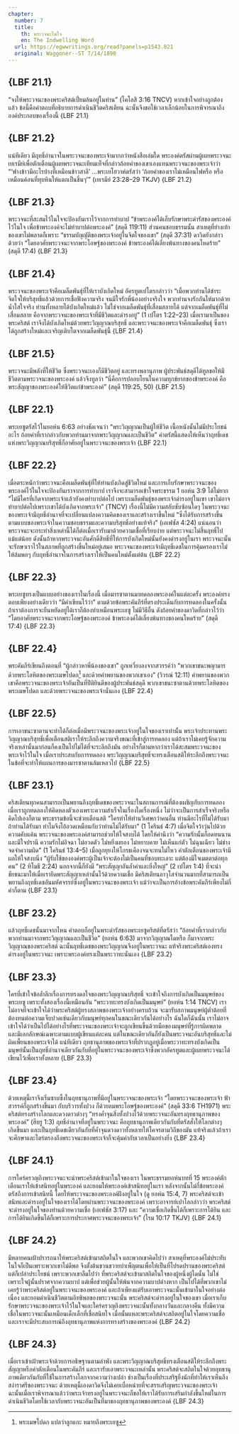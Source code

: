 ```yaml
---
chapter:
  number: 7
  title:
    th: พระวจนะในใจ
    en: The Indwelling Word
  url: https://egwwritings.org/read?panels=p1543.821
  original: Waggoner--ST 7/14/1890
---
```


## {LBF 21.1}

“จงให้พระวจนะของพระคริสต์เปี่ยมล้นอยู่ในท่าน” (โคโลสี 3:16 TNCV) หากเข้าใจอย่างถูกต้องแล้ว ข้อนี้คือคำตอบที่อธิบายการดำเนินชีวิตคริสเตียน ฉะนั้นจึงขอใช้เวลาเล็กน้อยในการพิจารณาถึงองค์ประกอบของเรื่องนี้ {LBF 21.1}

## {LBF 21.2}

แน่ทีเดียว มีฤทธิ์อำนาจในพระวจนะของพระเจ้ามากกว่าหนังสือเล่มใด พระองค์ตรัสผ่านผู้เผยพระวจนะเยเรมีย์เพื่อตักเตือนผู้เผยพระวจนะเทียมเท็จที่กล่าวถ้อยคำของเขาเองแทนพระวจนะของพระเจ้าว่า “‘ฟางข้าวมีอะไรบ้างที่เหมือนข้าวสาลี’ …พระเยโฮวาห์ตรัสว่า ‘ถ้อยคำของเราไม่เหมือนไฟหรือ หรือเหมือนค้อนที่ทุบหินให้แตกเป็นชิ้นๆ’” (เยเรมีย์ 23:28–29 TKJV) {LBF 21.2}

## {LBF 21.3}

พระวจนะที่สะสมไว้ในใจจะป้องกันเราไว้จากการทำบาป “ข้าพระองค์ได้เก็บรักษาพระดำรัสของพระองค์ไว้ในใจ เพื่อข้าพระองค์จะไม่ทำบาปต่อพระองค์” (สดุดี 119:11) ส่วนคนชอบธรรมนั้น สาเหตุที่ย่างเท้าของเขาไม่พลาดก็เพราะ “ธรรมบัญญัติของพระเจ้าอยู่ในจิตใจของเขา” (สดุดี 37:31) ดาวิดยังกล่าวด้วยว่า “โดยอาศัยพระวจนะจากพระโอษฐ์ของพระองค์ ข้าพระองค์ได้เลี่ยงพ้นทางของคนโหดร้าย” (สดุดี 17:4) {LBF 21.3}

## {LBF 21.4}

พระวจนะของพระเจ้าคือเมล็ดพันธุ์ที่ให้เราบังเกิดใหม่ อัครทูตเปโตรกล่าวว่า “เมื่อพวกท่านได้ชำระจิตใจให้บริสุทธิ์แล้วด้วยการเชื่อฟังความจริง จนมีใจรักพี่น้องอย่างจริงใจ พวกท่านจงรักกันให้มากด้วยน้ำใสใจจริง ท่านทั้งหลายได้บังเกิดใหม่แล้ว ไม่ใช่จากเมล็ดพันธุ์ที่เสื่อมสลายได้ แต่จากเมล็ดพันธุ์ที่ไม่เสื่อมสลาย คือจากพระวจนะของพระเจ้าที่มีชีวิตและดำรงอยู่” (1 เปโตร 1:22–23) เมื่อเรามาเป็นของพระคริสต์ เราจึงได้บังเกิดใหม่ด้วยพระวิญญาณบริสุทธิ์ และพระวจนะของพระเจ้าคือเมล็ดพันธุ์ ซึ่งเราได้ถูกสร้างใหม่และเจริญเติบโตจากเมล็ดพันธุ์นี้ {LBF 21.4}

## {LBF 21.5}

พระวจนะมีพลังที่ให้ชีวิต ซึ่งพระวจนะเองก็มีชีวิตอยู่ และทรงพลานุภาพ ผู้ประพันธ์สดุดีได้ทูลขอให้มีชีวิตตามพระวจนะของพระองค์ แล้วจึงทูลว่า “นี่คือการปลอบโยนในความทุกข์ยากของข้าพระองค์ คือพระสัญญาของพระองค์ให้ชีวิตแก่ข้าพระองค์” (สดุดี 119:25, 50) {LBF 21.5}

## {LBF 22.1}

พระเยซูตรัสไว้ในยอห์น 6:63 อย่างชัดเจนว่า “พระวิญญาณเป็นผู้ให้ชีวิต เนื้อหนังนั้นไม่มีประโยชน์อะไร ถ้อยคำที่เรากล่าวกับพวกท่านมาจากพระวิญญาณและเป็นชีวิต” คำตรัสนี้แสดงให้เห็นว่าฤทธิ์เดชแห่งพระวิญญาณบริสุทธิ์ก็อาศัยอยู่ในพระวจนะของพระเจ้า {LBF 22.1}

## {LBF 22.2}

เมื่อตระหนักว่าพระวจนะคือเมล็ดพันธุ์ที่ให้ท่านบังเกิดสู่ชีวิตใหม่ และการเก็บรักษาพระวจนะของพระองค์ไว้ในใจจะป้องกันเราจากการทำบาป เราจึงจะสามารถเข้าใจพระธรรม 1 ยอห์น 3:9 ได้ไม่ยาก “ไม่มีใครที่เกิดจากพระเจ้าแล้วยังคงทำบาปต่อไป เพราะเมล็ดพันธุ์ของพระเจ้าดำรงอยู่ในเขา เขาไม่อาจทำบาปต่อไปเพราะเขาได้บังเกิดจากพระเจ้า” (TNCV) เรื่องนี้ไม่มีความสลับซับซ้อนใดๆ ในพระวจนะของพระเจ้ามีฤทธิ์อำนาจที่จะเปลี่ยนแปลงความคิดของเราและสร้างเราขึ้นใหม่ “ซึ่งได้รับการสร้างขึ้นตามแบบของพระเจ้าในความชอบธรรมและความบริสุทธิ์อย่างแท้จริง” (เอเฟซัส 4:24) แน่นอนว่า พระวจนะจะกระทำสิ่งเหล่านี้ได้ก็ต่อเมื่อเรารับมาด้วยความเชื่อที่เรียบง่าย แต่พระวจนะไม่สิ้นฤทธิ์ไปแม้แต่น้อย ดังนั้นถ้าหากพระวจนะอันศักดิ์สิทธิ์ที่ให้การบังเกิดใหม่นั้นยังคงดำรงอยู่ในเรา พระวจนะนั้นจะรักษาเราไว้ในสภาพที่ถูกสร้างขึ้นใหม่อยู่เสมอ พระวจนะของพระเจ้ามีฤทธิ์เดชในการคุ้มครองเราไม่ให้ล้มพอๆ กับฤทธิ์อำนาจในการสร้างเราให้เป็นคนใหม่ตั้งแต่ต้น {LBF 22.2}

## {LBF 22.3}

พระเยซูทรงเป็นแบบอย่างของเราในเรื่องนี้ เมื่อมารซาตานมาทดลองพระองค์ในแต่ละครั้ง พระองค์ทรงตอบเพียงอย่างเดียวว่า “มีคำเขียนไว้ว่า” ตามด้วยข้อพระคัมภีร์ที่ตรงประเด็นกับการทดลองในครั้งนั้น ถ้าเราต้องการจะยืนหยัดอยู่ได้เราก็ต้องทำเหมือนพระเยซู ไม่มีวิธีอื่น ดังถ้อยคำของดาวิดที่กล่าวไว้ว่า “โดยอาศัยพระวจนะจากพระโอษฐ์ของพระองค์ ข้าพระองค์ได้เลี่ยงพ้นทางของคนโหดร้าย” (สดุดี 17:4) {LBF 22.3}

## {LBF 22.4}

พระคัมภีร์เขียนถึงตอนที่ “ผู้กล่าวหาพี่น้องของเขา” ถูกเหวี่ยงลงจากสวรรค์ว่า “พวกเขาชนะพญามารด้วยพระโลหิตของพระเมษโปดก[^1] และด้วยคำพยานของพวกเขาเอง” (วิวรณ์ 12:11) คำพยานของพวกเขาคือพระวจนะของพระเจ้าอันเป็นที่ปีติยินดีของผู้ประพันธ์สดุดี พวกเขาชนะซาตานด้วยพระโลหิตของพระเมษโปดก และด้วยพระวจนะของพระเจ้านั่นเอง {LBF 22.4}

[^1]: พระเมษโปดก แปลว่าลูกแกะ หมายถึงพระเยซู

## {LBF 22.5}

การเอาชนะซาตานจะทำได้ก็ต่อเมื่อมีพระวจนะของพระเจ้าอยู่ในใจของเราเท่านั้น พระเจ้าประทานพระวิญญาณบริสุทธิ์เพื่อเตือนสติเราให้ระลึกถึงความจริงขณะที่เข้าสู่การทดลอง แต่ถ้าเราไม่เคยรู้จักความจริงเหล่านั้นมาก่อนก็คงเป็นไปไม่ได้ที่จะระลึกถึงมัน อย่างไรก็ตามหากว่าเราได้สะสมพระวจนะของพระเจ้าไว้ในใจ เมื่อเราประสบกับการทดลอง พระวิญญาณบริสุทธิ์จะทรงเตือนสติให้ระลึกถึงพระวจนะในข้อที่จะทำให้แผนการของมารซาตานล้มเหลวไป {LBF 22.5}

## {LBF 23.1}

คริสเตียนทุกคนสามารถเป็นพยานถึงฤทธิ์เดชของพระวจนะในสถานการณ์ที่ต้องเผชิญกับการทดลอง เมื่อเราถูกทดลองให้คิดหลงตัวเองเพราะความสำเร็จในเรื่องใดเรื่องหนึ่ง ไม่ว่าจะเป็นการสำเร็จจริงหรือคิดไปเองก็ตาม พระธรรมข้อนี้จะช่วยเตือนสติ “ใครทำให้ท่านวิเศษกว่าคนอื่น ท่านมีอะไรที่ไม่ได้รับมา ถ้าท่านได้รับมา ทำไมจึงโอ้อวดเหมือนกับว่าท่านไม่ได้รับมา” (1 โครินธ์ 4:7) เมื่อจิตใจว้าวุ่นไปด้วยความคับแค้น พระวจนะของพระองค์สามารถช่วยให้ใจสงบได้ โดยให้คำนึงว่า “ความรักนั้นก็อดทนนานและมีใจปรานี ความรักไม่อิจฉา ไม่อวดตัว ไม่หยิ่งผยอง ไม่หยาบคาย ไม่เห็นแก่ตัว ไม่ฉุนเฉียว ไม่ช่างจดจำความผิด” (1 โครินธ์ 13:4–5) เมื่อถูกยุยงให้โกรธเคืองจนจะทนไม่ไหว คำตักเตือนของพระเจ้ามีผลให้ใจสงบนิ่ง “ผู้รับใช้ขององค์พระผู้เป็นเจ้าจะต้องไม่เป็นคนที่ชอบทะเลาะ แต่ต้องมีใจเมตตาต่อทุกคน” (2 ทิโมธี 2:24) นอกจากนี้ก็ยังมี “พระสัญญาอันล้ำค่าและยิ่งใหญ่” (2 เปโตร 1:4) ที่จะนำชัยชนะมาให้เมื่อเรายึดพระสัญญาเหล่านั้นไว้ด้วยความเชื่อ มีคริสเตียนอาวุโสจำนวนมากที่สามารถเป็นพยานถึงฤทธิ์เดชอันมหัศจรรย์ซึ่งอยู่ในพระวจนะของพระเจ้า แม้ว่าจะเป็นการอ้างข้อพระคัมภีร์เพียงไม่กี่คำก็ตาม {LBF 23.1}

## {LBF 23.2}

แล้วฤทธิ์เดชนั้นมาจากไหน คำตอบก็อยู่ในพระดำรัสของพระเยซูคริสต์ที่ตรัสว่า “ถ้อยคำที่เรากล่าวกับพวกท่านมาจากพระวิญญาณและเป็นชีวิต” (ยอห์น 6:63) มาจากวิญญาณใดหรือ ก็มาจากพระวิญญาณของพระคริสต์ ฉะนั้นฤทธิ์เดชของพระวิญญาณจึงอยู่ในพระวจนะ แท้จริงพระคริสต์เองทรงดำรงอยู่ในพระวจนะ เพราะพระองค์ทรงเป็นพระวาทะนั่นเอง {LBF 23.2}

## {LBF 23.3}

ใครที่เข้าใจข้อล้ำลึกเรื่องการทรงดลใจของพระวิญญาณบริสุทธิ์ จะเข้าใจถึงการบังเกิดเป็นมนุษย์ของพระเยซู เพราะทั้งสองเรื่องนี้เหมือนกัน “พระวาทะทรงบังเกิดเป็นมนุษย์” (ยอห์น 1:14 TNCV) เราไม่อาจที่จะเข้าใจได้ว่าพระคริสต์ผู้ทรงสภาพของพระเจ้าอย่างครบถ้วน จะมารับสภาพมนุษย์ผู้ต่ำต้อยที่ต้องทนต่อความเจ็บปวดเช่นเดียวกับมนุษย์ทุกคนในขณะเดียวกันได้อย่างไร ฉันใดก็ฉันนั้น เราไม่อาจเข้าใจได้ว่าเป็นไปได้อย่างไรที่พระวจนะของพระเจ้าจะถูกเขียนขึ้นด้วยมือของมนุษย์ที่รู้การผิดพลาด และมีเอกลักษณ์เฉพาะตามแบบผู้เขียนแต่ละคน แต่ในขณะเดียวกันก็ยังเป็นพระวจนะอันบริสุทธิ์และไม่ผิดเพี้ยนของพระเจ้าได้ แน่ทีเดียว ฤทธานุภาพของพระเจ้าที่ปรากฏอยู่เมื่อพระวาทะทรงบังเกิดเป็นมนุษย์นั้นเป็นฤทธิ์อำนาจเดียวกันกับที่อยู่ในพระวจนะของพระเจ้าซึ่งพวกอัครทูตและผู้เผยพระวจนะได้เขียนไว้เพื่อเราทั้งหลาย {LBF 23.3}

## {LBF 23.4}

ด้วยเหตุนี้เราจึงเริ่มซาบซึ้งในฤทธานุภาพที่มีอยู่ในพระวจนะของพระเจ้า “โดยพระวจนะของพระเจ้า ฟ้าสวรรค์ก็ถูกสร้างขึ้นมา กับบริวารทั้งปวง ก็ด้วยลมพระโอษฐ์ของพระองค์” (สดุดี 33:6 TH1971) พระคริสต์ทรงสร้างโลกและดวงดาวต่างๆ “ทรงค้ำจุนสิ่งทั้งปวงไว้ด้วยพระวจนะอันทรงฤทธานุภาพของพระองค์” (ฮีบรู 1:3) ฤทธิ์อำนาจที่อยู่ในพระวจนะ คือฤทธานุภาพเดียวกันกับที่ตรัสสั่งให้โลกต่างๆ เกิดขึ้นมา และเป็นฤทธิ์เดชเดียวกันกับที่ค้ำจุนดวงดาวทั้งหลายให้โคจรตามวิถีของมัน แท้จริงแล้วถ้าเราจะศึกษาและไตร่ตรองถึงพระวจนะของพระเจ้าก็จะคุ้มค่ากับเวลาเป็นอย่างยิ่ง {LBF 23.4}

## {LBF 24.1}

การใคร่ครวญถึงพระวจนะจะนำพระคริสต์เข้ามาในใจของเรา ในพระธรรมยอห์นบทที่ 15 พระองค์ตักเตือนเราให้เข้าสนิทอยู่ในพระองค์ และยอมให้พระองค์เข้าสนิทอยู่ในเรา หลังจากนั้นไม่กี่ข้อพระองค์ตรัสถึงการเข้าสนิทนี้ โดยให้พระวจนะของพระองค์ฝังอยู่ในใจ (ดู ยอห์น 15:4, 7) พระคริสต์จะเข้าสนิทและดำรงอยู่ในใจของเราได้โดยผ่านพระวจนะของพระองค์ เพราะอาจารย์เปาโลกล่าวว่า พระคริสต์จะดำรงอยู่ในใจของท่านด้วยความเชื่อ (เอเฟซัส 3:17) และ “ความเชื่อเกิดขึ้นได้ก็เพราะการได้ยิน และการได้ยินเกิดขึ้นได้ก็เพราะการประกาศพระวจนะของพระเจ้า” (โรม 10:17 TKJV) {LBF 24.1}

## {LBF 24.2}

มีหลายคนเฝ้าปรารถนาให้พระคริสต์เข้ามาสถิตในใจ และพวกเขาคิดไปว่า สาเหตุที่พระองค์ไม่ประทับในใจก็เป็นเพราะพวกเขาไม่ดีพอ จึงตั้งต้นขวนขวายบำเพ็ญตนเพื่อให้เป็นที่โปรดปรานของพระคริสต์ แต่ก็เปล่าประโยชน์ เพราะพวกเขาลืมไปว่า ที่พระคริสต์จะเข้ามาสถิตในใจของผู้หนึ่งผู้ใดนั้น ไม่ใช่เพราะใจผู้นั้นปราศจากความบาป แต่เพื่อช่วยผู้นั้นให้พ้นจากความบาปต่างหาก เป็นไปได้ที่พวกเขาไม่เคยรู้ว่าพระคริสต์อยู่ในพระวจนะของพระองค์ และถ้าเพียงแต่รับเอาพระวจนะนั้นเข้ามาในใจอย่างต่อเนื่อง และยอมดำเนินชีวิตตามอิทธิพลของพระวจนะนั้น พระคริสต์จะดำรงอยู่ในใจของเขา เมื่อเราเก็บรักษาพระวจนะของพระเจ้าไว้ในใจและใคร่ครวญถึงพระวจนะนั้นทั้งกลางวันและกลางคืน ทั้งมีความเชื่อในพระวจนะนั้นเหมือนเด็กเล็กที่เชื่อสนิทใจ เมื่อนั้นแหละพระคริสต์จะสถิตอยู่ในใจโดยความเชื่อ และเราจะมีประสบการณ์ถึงฤทธานุภาพแห่งการทรงสร้างของพระองค์ {LBF 24.2}

## {LBF 24.3}

เมื่อเราเข้าเฝ้าพระเจ้าด้วยการอธิษฐานตามลำพัง และพระวิญญาณบริสุทธิ์ทรงเตือนสติให้ระลึกถึงพระสัญญาหรือคำตักเตือนในพระคัมภีร์ และเรารับเอาพระวจนะเหล่านั้น พระคริสต์จะสถิตในใจด้วยฤทธานุภาพเดียวกันกับที่ใช้ในการสร้างโลกจากความว่างเปล่า ช่างเป็นเรื่องที่ประเสริฐยิ่งนักที่ทำให้เราเห็นถึงสง่าราศรีของพระวจนะ ด้วยเหตุนี้เองดาวิดจึงไม่เคยเบื่อหน่ายที่จะสรรเสริญพระวจนะของพระเจ้า ฉะนั้นเมื่อเราพิจารณาแล้วว่าพระเจ้าทรงอยู่ในพระวจนะก็ขอให้เราได้รับการเสริมกำลังขึ้นใหม่ในการดำเนินชีวิตโดยใช้เวลากับพระวจนะอันเป็นที่มาของฤทธานุภาพของพระองค์ {LBF 24.3}
